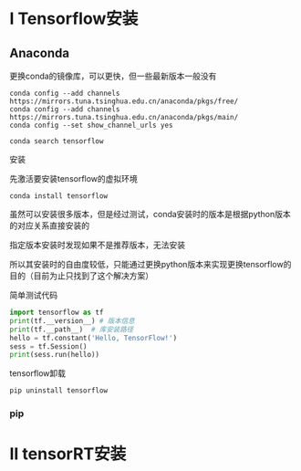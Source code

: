 # I Tensorflow安装

## Anaconda

更换conda的镜像库，可以更快，但一些最新版本一般没有
```
conda config --add channels https://mirrors.tuna.tsinghua.edu.cn/anaconda/pkgs/free/
conda config --add channels https://mirrors.tuna.tsinghua.edu.cn/anaconda/pkgs/main/
conda config --set show_channel_urls yes
```
```
conda search tensorflow
```
安装

先激活要安装tensorflow的虚拟环境
```
conda install tensorflow
```
虽然可以安装很多版本，但是经过测试，conda安装时的版本是根据python版本的对应关系直接安装的

指定版本安装时发现如果不是推荐版本，无法安装

所以其安装时的自由度较低，只能通过更换python版本来实现更换tensorflow的目的（目前为止只找到了这个解决方案）

简单测试代码
```python
import tensorflow as tf
print(tf.__version__) # 版本信息
print(tf.__path__)  # 库安装路径
hello = tf.constant('Hello, TensorFlow!')
sess = tf.Session()
print(sess.run(hello))
```

tensorflow卸载
```
pip uninstall tensorflow
```

### pip

# II tensorRT安装




